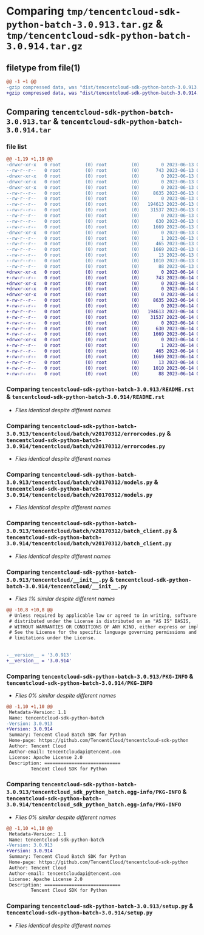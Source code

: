 # Comparing `tmp/tencentcloud-sdk-python-batch-3.0.913.tar.gz` & `tmp/tencentcloud-sdk-python-batch-3.0.914.tar.gz`

## filetype from file(1)

```diff
@@ -1 +1 @@
-gzip compressed data, was "dist/tencentcloud-sdk-python-batch-3.0.913.tar", last modified: Tue Jun 13 02:04:14 2023, max compression
+gzip compressed data, was "dist/tencentcloud-sdk-python-batch-3.0.914.tar", last modified: Wed Jun 14 00:18:58 2023, max compression
```

## Comparing `tencentcloud-sdk-python-batch-3.0.913.tar` & `tencentcloud-sdk-python-batch-3.0.914.tar`

### file list

```diff
@@ -1,19 +1,19 @@
-drwxr-xr-x   0 root         (0) root         (0)        0 2023-06-13 02:04:14.000000 tencentcloud-sdk-python-batch-3.0.913/
--rw-r--r--   0 root         (0) root         (0)      743 2023-06-13 02:04:14.000000 tencentcloud-sdk-python-batch-3.0.913/README.rst
-drwxr-xr-x   0 root         (0) root         (0)        0 2023-06-13 02:04:14.000000 tencentcloud-sdk-python-batch-3.0.913/tencentcloud/
-drwxr-xr-x   0 root         (0) root         (0)        0 2023-06-13 02:04:14.000000 tencentcloud-sdk-python-batch-3.0.913/tencentcloud/batch/
-drwxr-xr-x   0 root         (0) root         (0)        0 2023-06-13 02:04:14.000000 tencentcloud-sdk-python-batch-3.0.913/tencentcloud/batch/v20170312/
--rw-r--r--   0 root         (0) root         (0)     8635 2023-06-13 02:04:14.000000 tencentcloud-sdk-python-batch-3.0.913/tencentcloud/batch/v20170312/errorcodes.py
--rw-r--r--   0 root         (0) root         (0)        0 2023-06-13 02:04:14.000000 tencentcloud-sdk-python-batch-3.0.913/tencentcloud/batch/v20170312/__init__.py
--rw-r--r--   0 root         (0) root         (0)   194613 2023-06-13 02:04:14.000000 tencentcloud-sdk-python-batch-3.0.913/tencentcloud/batch/v20170312/models.py
--rw-r--r--   0 root         (0) root         (0)    31537 2023-06-13 02:04:14.000000 tencentcloud-sdk-python-batch-3.0.913/tencentcloud/batch/v20170312/batch_client.py
--rw-r--r--   0 root         (0) root         (0)        0 2023-06-13 02:04:14.000000 tencentcloud-sdk-python-batch-3.0.913/tencentcloud/batch/__init__.py
--rw-r--r--   0 root         (0) root         (0)      630 2023-06-13 02:04:14.000000 tencentcloud-sdk-python-batch-3.0.913/tencentcloud/__init__.py
--rw-r--r--   0 root         (0) root         (0)     1669 2023-06-13 02:04:14.000000 tencentcloud-sdk-python-batch-3.0.913/PKG-INFO
-drwxr-xr-x   0 root         (0) root         (0)        0 2023-06-13 02:04:14.000000 tencentcloud-sdk-python-batch-3.0.913/tencentcloud_sdk_python_batch.egg-info/
--rw-r--r--   0 root         (0) root         (0)        1 2023-06-13 02:04:14.000000 tencentcloud-sdk-python-batch-3.0.913/tencentcloud_sdk_python_batch.egg-info/dependency_links.txt
--rw-r--r--   0 root         (0) root         (0)      465 2023-06-13 02:04:14.000000 tencentcloud-sdk-python-batch-3.0.913/tencentcloud_sdk_python_batch.egg-info/SOURCES.txt
--rw-r--r--   0 root         (0) root         (0)     1669 2023-06-13 02:04:14.000000 tencentcloud-sdk-python-batch-3.0.913/tencentcloud_sdk_python_batch.egg-info/PKG-INFO
--rw-r--r--   0 root         (0) root         (0)       13 2023-06-13 02:04:14.000000 tencentcloud-sdk-python-batch-3.0.913/tencentcloud_sdk_python_batch.egg-info/top_level.txt
--rw-r--r--   0 root         (0) root         (0)     1010 2023-06-13 02:04:14.000000 tencentcloud-sdk-python-batch-3.0.913/setup.py
--rw-r--r--   0 root         (0) root         (0)       88 2023-06-13 02:04:14.000000 tencentcloud-sdk-python-batch-3.0.913/setup.cfg
+drwxr-xr-x   0 root         (0) root         (0)        0 2023-06-14 00:18:58.000000 tencentcloud-sdk-python-batch-3.0.914/
+-rw-r--r--   0 root         (0) root         (0)      743 2023-06-14 00:18:58.000000 tencentcloud-sdk-python-batch-3.0.914/README.rst
+drwxr-xr-x   0 root         (0) root         (0)        0 2023-06-14 00:18:58.000000 tencentcloud-sdk-python-batch-3.0.914/tencentcloud/
+drwxr-xr-x   0 root         (0) root         (0)        0 2023-06-14 00:18:58.000000 tencentcloud-sdk-python-batch-3.0.914/tencentcloud/batch/
+drwxr-xr-x   0 root         (0) root         (0)        0 2023-06-14 00:18:58.000000 tencentcloud-sdk-python-batch-3.0.914/tencentcloud/batch/v20170312/
+-rw-r--r--   0 root         (0) root         (0)     8635 2023-06-14 00:18:58.000000 tencentcloud-sdk-python-batch-3.0.914/tencentcloud/batch/v20170312/errorcodes.py
+-rw-r--r--   0 root         (0) root         (0)        0 2023-06-14 00:18:58.000000 tencentcloud-sdk-python-batch-3.0.914/tencentcloud/batch/v20170312/__init__.py
+-rw-r--r--   0 root         (0) root         (0)   194613 2023-06-14 00:18:58.000000 tencentcloud-sdk-python-batch-3.0.914/tencentcloud/batch/v20170312/models.py
+-rw-r--r--   0 root         (0) root         (0)    31537 2023-06-14 00:18:58.000000 tencentcloud-sdk-python-batch-3.0.914/tencentcloud/batch/v20170312/batch_client.py
+-rw-r--r--   0 root         (0) root         (0)        0 2023-06-14 00:18:58.000000 tencentcloud-sdk-python-batch-3.0.914/tencentcloud/batch/__init__.py
+-rw-r--r--   0 root         (0) root         (0)      630 2023-06-14 00:18:58.000000 tencentcloud-sdk-python-batch-3.0.914/tencentcloud/__init__.py
+-rw-r--r--   0 root         (0) root         (0)     1669 2023-06-14 00:18:58.000000 tencentcloud-sdk-python-batch-3.0.914/PKG-INFO
+drwxr-xr-x   0 root         (0) root         (0)        0 2023-06-14 00:18:58.000000 tencentcloud-sdk-python-batch-3.0.914/tencentcloud_sdk_python_batch.egg-info/
+-rw-r--r--   0 root         (0) root         (0)        1 2023-06-14 00:18:58.000000 tencentcloud-sdk-python-batch-3.0.914/tencentcloud_sdk_python_batch.egg-info/dependency_links.txt
+-rw-r--r--   0 root         (0) root         (0)      465 2023-06-14 00:18:58.000000 tencentcloud-sdk-python-batch-3.0.914/tencentcloud_sdk_python_batch.egg-info/SOURCES.txt
+-rw-r--r--   0 root         (0) root         (0)     1669 2023-06-14 00:18:58.000000 tencentcloud-sdk-python-batch-3.0.914/tencentcloud_sdk_python_batch.egg-info/PKG-INFO
+-rw-r--r--   0 root         (0) root         (0)       13 2023-06-14 00:18:58.000000 tencentcloud-sdk-python-batch-3.0.914/tencentcloud_sdk_python_batch.egg-info/top_level.txt
+-rw-r--r--   0 root         (0) root         (0)     1010 2023-06-14 00:18:58.000000 tencentcloud-sdk-python-batch-3.0.914/setup.py
+-rw-r--r--   0 root         (0) root         (0)       88 2023-06-14 00:18:58.000000 tencentcloud-sdk-python-batch-3.0.914/setup.cfg
```

### Comparing `tencentcloud-sdk-python-batch-3.0.913/README.rst` & `tencentcloud-sdk-python-batch-3.0.914/README.rst`

 * *Files identical despite different names*

### Comparing `tencentcloud-sdk-python-batch-3.0.913/tencentcloud/batch/v20170312/errorcodes.py` & `tencentcloud-sdk-python-batch-3.0.914/tencentcloud/batch/v20170312/errorcodes.py`

 * *Files identical despite different names*

### Comparing `tencentcloud-sdk-python-batch-3.0.913/tencentcloud/batch/v20170312/models.py` & `tencentcloud-sdk-python-batch-3.0.914/tencentcloud/batch/v20170312/models.py`

 * *Files identical despite different names*

### Comparing `tencentcloud-sdk-python-batch-3.0.913/tencentcloud/batch/v20170312/batch_client.py` & `tencentcloud-sdk-python-batch-3.0.914/tencentcloud/batch/v20170312/batch_client.py`

 * *Files identical despite different names*

### Comparing `tencentcloud-sdk-python-batch-3.0.913/tencentcloud/__init__.py` & `tencentcloud-sdk-python-batch-3.0.914/tencentcloud/__init__.py`

 * *Files 1% similar despite different names*

```diff
@@ -10,8 +10,8 @@
 # Unless required by applicable law or agreed to in writing, software
 # distributed under the License is distributed on an "AS IS" BASIS,
 # WITHOUT WARRANTIES OR CONDITIONS OF ANY KIND, either express or implied.
 # See the License for the specific language governing permissions and
 # limitations under the License.
 
 
-__version__ = '3.0.913'
+__version__ = '3.0.914'
```

### Comparing `tencentcloud-sdk-python-batch-3.0.913/PKG-INFO` & `tencentcloud-sdk-python-batch-3.0.914/PKG-INFO`

 * *Files 0% similar despite different names*

```diff
@@ -1,10 +1,10 @@
 Metadata-Version: 1.1
 Name: tencentcloud-sdk-python-batch
-Version: 3.0.913
+Version: 3.0.914
 Summary: Tencent Cloud Batch SDK for Python
 Home-page: https://github.com/TencentCloud/tencentcloud-sdk-python
 Author: Tencent Cloud
 Author-email: tencentcloudapi@tencent.com
 License: Apache License 2.0
 Description: ============================
         Tencent Cloud SDK for Python
```

### Comparing `tencentcloud-sdk-python-batch-3.0.913/tencentcloud_sdk_python_batch.egg-info/PKG-INFO` & `tencentcloud-sdk-python-batch-3.0.914/tencentcloud_sdk_python_batch.egg-info/PKG-INFO`

 * *Files 0% similar despite different names*

```diff
@@ -1,10 +1,10 @@
 Metadata-Version: 1.1
 Name: tencentcloud-sdk-python-batch
-Version: 3.0.913
+Version: 3.0.914
 Summary: Tencent Cloud Batch SDK for Python
 Home-page: https://github.com/TencentCloud/tencentcloud-sdk-python
 Author: Tencent Cloud
 Author-email: tencentcloudapi@tencent.com
 License: Apache License 2.0
 Description: ============================
         Tencent Cloud SDK for Python
```

### Comparing `tencentcloud-sdk-python-batch-3.0.913/setup.py` & `tencentcloud-sdk-python-batch-3.0.914/setup.py`

 * *Files identical despite different names*

